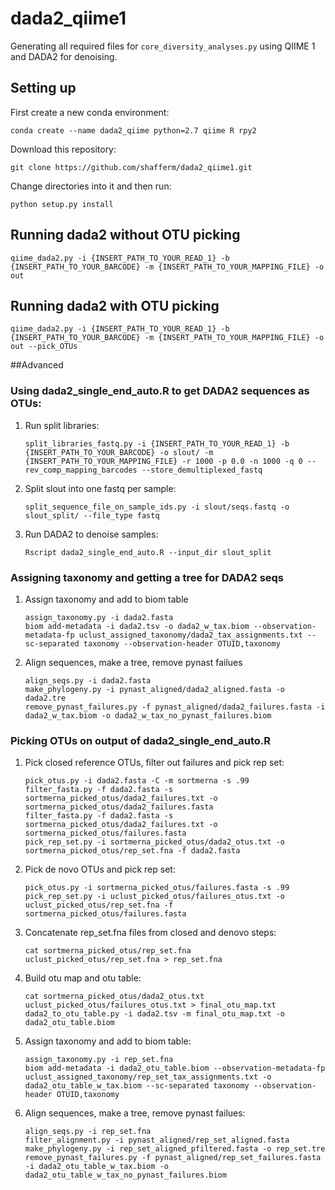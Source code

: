 # dada2_qiime1
Generating all required files for `core_diversity_analyses.py` using QIIME 1 and DADA2 for denoising.

## Setting up
First create a new conda environment:

```
conda create --name dada2_qiime python=2.7 qiime R rpy2
``` 

Download this repository:
```
git clone https://github.com/shafferm/dada2_qiime1.git
```

Change directories into it and then run:

```
python setup.py install
```

## Running dada2 without OTU picking
```
qiime_dada2.py -i {INSERT_PATH_TO_YOUR_READ_1} -b {INSERT_PATH_TO_YOUR_BARCODE} -m {INSERT_PATH_TO_YOUR_MAPPING_FILE} -o out
```

## Running dada2 with OTU picking
```
qiime_dada2.py -i {INSERT_PATH_TO_YOUR_READ_1} -b {INSERT_PATH_TO_YOUR_BARCODE} -m {INSERT_PATH_TO_YOUR_MAPPING_FILE} -o out --pick_OTUs
```

##Advanced
### Using dada2\_single\_end_auto.R to get DADA2 sequences as OTUs:
1. Run split libraries:
	```
	split_libraries_fastq.py -i {INSERT_PATH_TO_YOUR_READ_1} -b {INSERT_PATH_TO_YOUR_BARCODE} -o slout/ -m {INSERT_PATH_TO_YOUR_MAPPING_FILE} -r 1000 -p 0.0 -n 1000 -q 0 --rev_comp_mapping_barcodes --store_demultiplexed_fastq
	```
2. Split slout into one fastq per sample:
	```
	split_sequence_file_on_sample_ids.py -i slout/seqs.fastq -o slout_split/ --file_type fastq
	```
3. Run DADA2 to denoise samples:
	```
	Rscript dada2_single_end_auto.R --input_dir slout_split
	```

### Assigning taxonomy and getting a tree for DADA2 seqs
1. Assign taxonomy and add to biom table
	```
	assign_taxonomy.py -i dada2.fasta
	biom add-metadata -i dada2.tsv -o dada2_w_tax.biom --observation-metadata-fp uclust_assigned_taxonomy/dada2_tax_assignments.txt --sc-separated taxonomy --observation-header OTUID,taxonomy
	```
2. Align sequences, make a tree, remove pynast failues
	```
	align_seqs.py -i dada2.fasta
	make_phylogeny.py -i pynast_aligned/dada2_aligned.fasta -o dada2.tre
	remove_pynast_failures.py -f pynast_aligned/dada2_failures.fasta -i dada2_w_tax.biom -o dada2_w_tax_no_pynast_failures.biom
	```

### Picking OTUs on output of dada2\_single\_end_auto.R
1. Pick closed reference OTUs, filter out failures and pick rep set:
	```
	pick_otus.py -i dada2.fasta -C -m sortmerna -s .99
	filter_fasta.py -f dada2.fasta -s sortmerna_picked_otus/dada2_failures.txt -o sortmerna_picked_otus/dada2_failures.fasta
	filter_fasta.py -f dada2.fasta -s sortmerna_picked_otus/dada2_failures.txt -o sortmerna_picked_otus/failures.fasta
	pick_rep_set.py -i sortmerna_picked_otus/dada2_otus.txt -o sortmerna_picked_otus/rep_set.fna -f dada2.fasta
	```

2. Pick de novo OTUs and pick rep set:
	```
	pick_otus.py -i sortmerna_picked_otus/failures.fasta -s .99
	pick_rep_set.py -i uclust_picked_otus/failures_otus.txt -o uclust_picked_otus/rep_set.fna -f sortmerna_picked_otus/failures.fasta
	```

3. Concatenate rep_set.fna files from closed and denovo steps:
	```
	cat sortmerna_picked_otus/rep_set.fna uclust_picked_otus/rep_set.fna > rep_set.fna
	```

4. Build otu map and otu table:
	```
	cat sortmerna_picked_otus/dada2_otus.txt uclust_picked_otus/failures_otus.txt > final_otu_map.txt
	dada2_to_otu_table.py -i dada2.tsv -m final_otu_map.txt -o dada2_otu_table.biom
	```

5. Assign taxonomy and add to biom table:
	```
	assign_taxonomy.py -i rep_set.fna
	biom add-metadata -i dada2_otu_table.biom --observation-metadata-fp uclust_assigned_taxonomy/rep_set_tax_assignments.txt -o dada2_otu_table_w_tax.biom --sc-separated taxonomy --observation-header OTUID,taxonomy
	```

6. Align sequences, make a tree, remove pynast failues:
	```
	align_seqs.py -i rep_set.fna
	filter_alignment.py -i pynast_aligned/rep_set_aligned.fasta
	make_phylogeny.py -i rep_set_aligned_pfiltered.fasta -o rep_set.tre
	remove_pynast_failures.py -f pynast_aligned/rep_set_failures.fasta -i dada2_otu_table_w_tax.biom -o dada2_otu_table_w_tax_no_pynast_failures.biom
	```
